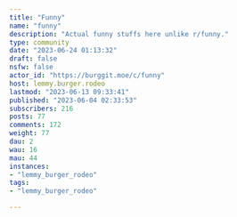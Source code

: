 ```yaml
---
title: "Funny" 
name: "funny"
description: "Actual funny stuffs here unlike r/funny."
type: community
date: "2023-06-24 01:13:32"
draft: false
nsfw: false
actor_id: "https://burggit.moe/c/funny"
host: lemmy.burger.rodeo
lastmod: "2023-06-13 09:33:41"
published: "2023-06-04 02:33:53"
subscribers: 216
posts: 77
comments: 172
weight: 77
dau: 2
wau: 16
mau: 44
instances:
- "lemmy_burger_rodeo"
tags: 
- "lemmy_burger_rodeo"

---
```

